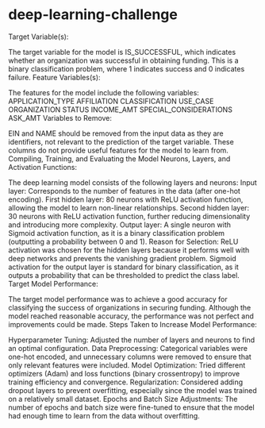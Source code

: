 # deep-learning-challenge

Target Variable(s):

The target variable for the model is IS_SUCCESSFUL, which indicates whether an organization was successful in obtaining funding. This is a binary classification problem, where 1 indicates success and 0 indicates failure.
Feature Variables(s):

The features for the model include the following variables:
APPLICATION_TYPE
AFFILIATION
CLASSIFICATION
USE_CASE
ORGANIZATION
STATUS
INCOME_AMT
SPECIAL_CONSIDERATIONS
ASK_AMT
Variables to Remove:

EIN and NAME should be removed from the input data as they are identifiers, not relevant to the prediction of the target variable. These columns do not provide useful features for the model to learn from.
Compiling, Training, and Evaluating the Model
Neurons, Layers, and Activation Functions:

The deep learning model consists of the following layers and neurons:
Input layer: Corresponds to the number of features in the data (after one-hot encoding).
First hidden layer: 80 neurons with ReLU activation function, allowing the model to learn non-linear relationships.
Second hidden layer: 30 neurons with ReLU activation function, further reducing dimensionality and introducing more complexity.
Output layer: A single neuron with Sigmoid activation function, as it is a binary classification problem (outputting a probability between 0 and 1).
Reason for Selection:
ReLU activation was chosen for the hidden layers because it performs well with deep networks and prevents the vanishing gradient problem.
Sigmoid activation for the output layer is standard for binary classification, as it outputs a probability that can be thresholded to predict the class label.
Target Model Performance:

The target model performance was to achieve a good accuracy for classifying the success of organizations in securing funding. Although the model reached reasonable accuracy, the performance was not perfect and improvements could be made.
Steps Taken to Increase Model Performance:

Hyperparameter Tuning: Adjusted the number of layers and neurons to find an optimal configuration.
Data Preprocessing: Categorical variables were one-hot encoded, and unnecessary columns were removed to ensure that only relevant features were included.
Model Optimization: Tried different optimizers (Adam) and loss functions (binary crossentropy) to improve training efficiency and convergence.
Regularization: Considered adding dropout layers to prevent overfitting, especially since the model was trained on a relatively small dataset.
Epochs and Batch Size Adjustments: The number of epochs and batch size were fine-tuned to ensure that the model had enough time to learn from the data without overfitting.
